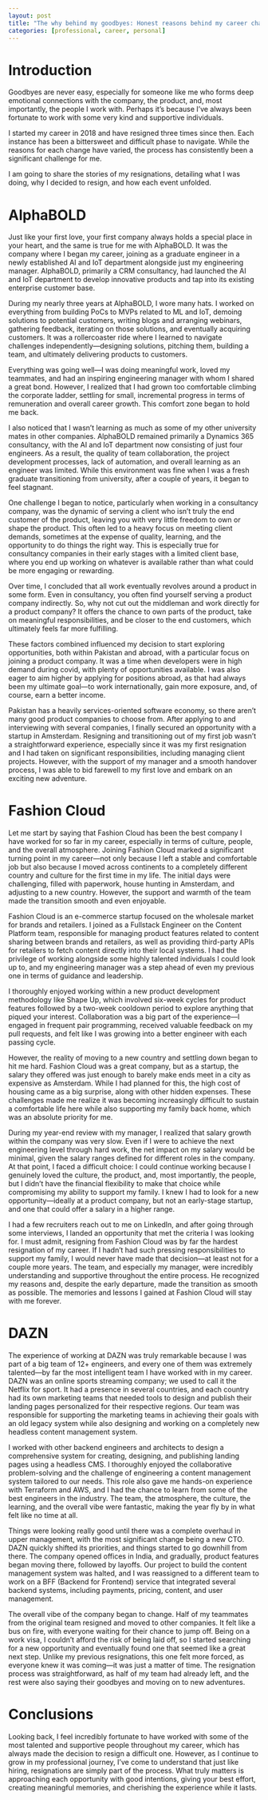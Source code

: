 ```yaml
---
layout: post
title: "The why behind my goodbyes: Honest reasons behind my career changes"
categories: [professional, career, personal]
---
```


# Introduction
Goodbyes are never easy, especially for someone like me who forms deep emotional connections with the company, the product, and, most importantly, the people I work with. Perhaps it’s because I’ve always been fortunate to work with some very kind and supportive individuals.

I started my career in 2018 and have resigned three times since then. Each instance has been a bittersweet and difficult phase to navigate. While the reasons for each change have varied, the process has consistently been a significant challenge for me.

I am going to share the stories of my resignations, detailing what I was doing, why I decided to resign, and how each event unfolded.

# AlphaBOLD
Just like your first love, your first company always holds a special place in your heart, and the same is true for me with AlphaBOLD. It was the company where I began my career, joining as a graduate engineer in a newly established AI and IoT department alongside just my engineering manager. AlphaBOLD, primarily a CRM consultancy, had launched the AI and IoT department to develop innovative products and tap into its existing enterprise customer base.

During my nearly three years at AlphaBOLD, I wore many hats. I worked on everything from building PoCs to MVPs related to ML and IoT, demoing solutions to potential customers, writing blogs and arranging webinars, gathering feedback, iterating on those solutions, and eventually acquiring customers. It was a rollercoaster ride where I learned to navigate challenges independently—designing solutions, pitching them, building a team, and ultimately delivering products to customers.

Everything was going well—I was doing meaningful work, loved my teammates, and had an inspiring engineering manager with whom I shared a great bond. However, I realized that I had grown too comfortable climbing the corporate ladder, settling for small, incremental progress in terms of remuneration and overall career growth. This comfort zone began to hold me back.

I also noticed that I wasn’t learning as much as some of my other university mates in other companies. AlphaBOLD remained primarily a Dynamics 365 consultancy, with the AI and IoT department now consisting of just four engineers. As a result, the quality of team collaboration, the project development processes, lack of automation, and overall learning as an engineer was limited. While this environment was fine when I was a fresh graduate transitioning from university, after a couple of years, it began to feel stagnant.

One challenge I began to notice, particularly when working in a consultancy company, was the dynamic of serving a client who isn’t truly the end customer of the product, leaving you with very little freedom to own or shape the product. This often led to a heavy focus on meeting client demands, sometimes at the expense of quality, learning, and the opportunity to do things the right way. This is especially true for consultancy companies in their early stages with a limited client base, where you end up working on whatever is available rather than what could be more engaging or rewarding. 

Over time, I concluded that all work eventually revolves around a product in some form. Even in consultancy, you often find yourself serving a product company indirectly. So, why not cut out the middleman and work directly for a product company? It offers the chance to own parts of the product, take on meaningful responsibilities, and be closer to the end customers, which ultimately feels far more fulfilling.

These factors combined influenced my decision to start exploring opportunities, both within Pakistan and abroad, with a particular focus on joining a product company. It was a time when developers were in high demand during covid, with plenty of opportunities available. I was also eager to aim higher by applying for positions abroad, as that had always been my ultimate goal—to work internationally, gain more exposure, and, of course, earn a better income.

Pakistan has a heavily services-oriented software economy, so there aren’t many good product companies to choose from. After applying to and interviewing with several companies, I finally secured an opportunity with a startup in Amsterdam. Resigning and transitioning out of my first job wasn’t a straightforward experience, especially since it was my first resignation and I had taken on significant responsibilities, including managing client projects. However, with the support of my manager and a smooth handover process, I was able to bid farewell to my first love and embark on an exciting new adventure.

# Fashion Cloud
Let me start by saying that Fashion Cloud has been the best company I have worked for so far in my career, especially in terms of culture, people, and the overall atmosphere. Joining Fashion Cloud marked a significant turning point in my career—not only because I left a stable and comfortable job but also because I moved across continents to a completely different country and culture for the first time in my life. The initial days were challenging, filled with paperwork, house hunting in Amsterdam, and adjusting to a new country. However, the support and warmth of the team made the transition smooth and even enjoyable.

Fashion Cloud is an e-commerce startup focused on the wholesale market for brands and retailers. I joined as a Fullstack Engineer on the Content Platform team, responsible for managing product features related to content sharing between brands and retailers, as well as providing third-party APIs for retailers to fetch content directly into their local systems. I had the privilege of working alongside some highly talented individuals I could look up to, and my engineering manager was a step ahead of even my previous one in terms of guidance and leadership.

I thoroughly enjoyed working within a new product development methodology like Shape Up, which involved six-week cycles for product features followed by a two-week cooldown period to explore anything that piqued your interest. Collaboration was a big part of the experience—I engaged in frequent pair programming, received valuable feedback on my pull requests, and felt like I was growing into a better engineer with each passing cycle.

However, the reality of moving to a new country and settling down began to hit me hard. Fashion Cloud was a great company, but as a startup, the salary they offered was just enough to barely make ends meet in a city as expensive as Amsterdam. While I had planned for this, the high cost of housing came as a big surprise, along with other hidden expenses. These challenges made me realize it was becoming increasingly difficult to sustain a comfortable life here while also supporting my family back home, which was an absolute priority for me.

During my year-end review with my manager, I realized that salary growth within the company was very slow. Even if I were to achieve the next engineering level through hard work, the net impact on my salary would be minimal, given the salary ranges defined for different roles in the company. At that point, I faced a difficult choice: I could continue working because I genuinely loved the culture, the product, and, most importantly, the people, but I didn’t have the financial flexibility to make that choice while compromising my ability to support my family. I knew I had to look for a new opportunity—ideally at a product company, but not an early-stage startup, and one that could offer a salary in a higher range.

I had a few recruiters reach out to me on LinkedIn, and after going through some interviews, I landed an opportunity that met the criteria I was looking for. I must admit, resigning from Fashion Cloud was by far the hardest resignation of my career. If I hadn’t had such pressing responsibilities to support my family, I would never have made that decision—at least not for a couple more years. The team, and especially my manager, were incredibly understanding and supportive throughout the entire process. He recognized my reasons and, despite the early departure, made the transition as smooth as possible. The memories and lessons I gained at Fashion Cloud will stay with me forever.

# DAZN
The experience of working at DAZN was truly remarkable because I was part of a big team of 12+ engineers, and every one of them was extremely talented—by far the most intelligent team I have worked with in my career. DAZN was an online sports streaming company; we used to call it the Netflix for sport. It had a presence in several countries, and each country had its own marketing teams that needed tools to design and publish their landing pages personalized for their respective regions. Our team was responsible for supporting the marketing teams in achieving their goals with an old legacy system while also designing and working on a completely new headless content management system.

I worked with other backend engineers and architects to design a comprehensive system for creating, designing, and publishing landing pages using a headless CMS.  I thoroughly enjoyed the collaborative problem-solving and the challenge of engineering a content management system tailored to our needs. This role also gave me hands-on experience with Terraform and AWS, and I had the chance to learn from some of the best engineers in the industry. The team, the atmosphere, the culture, the learning, and the overall vibe were fantastic, making the year fly by in what felt like no time at all.

Things were looking really good until there was a complete overhaul in upper management, with the most significant change being a new CTO. DAZN quickly shifted its priorities, and things started to go downhill from there. The company opened offices in India, and gradually, product features began moving there, followed by layoffs. Our project to build the content management system was halted, and I was reassigned to a different team to work on a BFF (Backend for Frontend) service that integrated several backend systems, including payments, pricing, content, and user management.

The overall vibe of the company began to change. Half of my teammates from the original team resigned and moved to other companies. It felt like a bus on fire, with everyone waiting for their chance to jump off. Being on a work visa, I couldn’t afford the risk of being laid off, so I started searching for a new opportunity and eventually found one that seemed like a great next step. Unlike my previous resignations, this one felt more forced, as everyone knew it was coming—it was just a matter of time. The resignation process was straightforward, as half of my team had already left, and the rest were also saying their goodbyes and moving on to new adventures.

# Conclusions
Looking back, I feel incredibly fortunate to have worked with some of the most talented and supportive people throughout my career, which has always made the decision to resign a difficult one. However, as I continue to grow in my professional journey, I’ve come to understand that just like hiring, resignations are simply part of the process. What truly matters is approaching each opportunity with good intentions, giving your best effort, creating meaningful memories, and cherishing the experience while it lasts.
